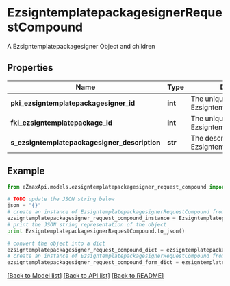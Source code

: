 # EzsigntemplatepackagesignerRequestCompound

A Ezsigntemplatepackagesigner Object and children

## Properties
Name | Type | Description | Notes
------------ | ------------- | ------------- | -------------
**pki_ezsigntemplatepackagesigner_id** | **int** | The unique ID of the Ezsigntemplatepackagesigner | [optional] 
**fki_ezsigntemplatepackage_id** | **int** | The unique ID of the Ezsigntemplatepackage | 
**s_ezsigntemplatepackagesigner_description** | **str** | The description of the Ezsigntemplatepackagesigner | 

## Example

```python
from eZmaxApi.models.ezsigntemplatepackagesigner_request_compound import EzsigntemplatepackagesignerRequestCompound

# TODO update the JSON string below
json = "{}"
# create an instance of EzsigntemplatepackagesignerRequestCompound from a JSON string
ezsigntemplatepackagesigner_request_compound_instance = EzsigntemplatepackagesignerRequestCompound.from_json(json)
# print the JSON string representation of the object
print EzsigntemplatepackagesignerRequestCompound.to_json()

# convert the object into a dict
ezsigntemplatepackagesigner_request_compound_dict = ezsigntemplatepackagesigner_request_compound_instance.to_dict()
# create an instance of EzsigntemplatepackagesignerRequestCompound from a dict
ezsigntemplatepackagesigner_request_compound_form_dict = ezsigntemplatepackagesigner_request_compound.from_dict(ezsigntemplatepackagesigner_request_compound_dict)
```
[[Back to Model list]](../README.md#documentation-for-models) [[Back to API list]](../README.md#documentation-for-api-endpoints) [[Back to README]](../README.md)



